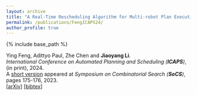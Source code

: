 ```yaml
---
layout: archive
title: "A Real-Time Rescheduling Algorithm for Multi-robot Plan Execution"
permalink: /publications/FengICAPS24/
author_profile: true
---
```


{% include base_path %}
 
Ying Feng, Adittyo Paul, Zhe Chen and **Jiaoyang Li**.       
<i>International Conference on Automated Planning and Scheduling (**ICAPS**)</i>, (in print), 2024.      
A [short version](https://doi.org/10.1609/socs.v16i1.27301 "Download pdf") appeared at <i>Symposium on Combinatorial Search (**SoCS**)</i>, pages 175-176, 2023.   
[[arXiv](https://arxiv.org/abs/2403.18145)] 
[<a href="javascript:void(0)" onclick="(function(target, id) { if ($('#' + id).css('display') == 'block') { $('#' + id).hide('fast'); $(target).text('bibtex') } else { $('#' + id).show('fast'); $(target).text('bibtex▲') } })(this, 'bibtex-FengICAPS24');">bibtex</a>] 
<div id="bibtex-FengICAPS24" style="display:none">
<pre>@inproceedings{FengICAPS24,
  author    = {Ying Feng and Adittyo Paul and Zhe Chen and Jiaoyang Li},
  title     = {A Fast Rescheduling Algorithm for Real-Time Multi-Robot Coordination},
  booktitle = {Proceedings of the International Conference on Automated Planning and Scheduling (ICAPS)},
  year      = {2024}
}
</pre></div>  
